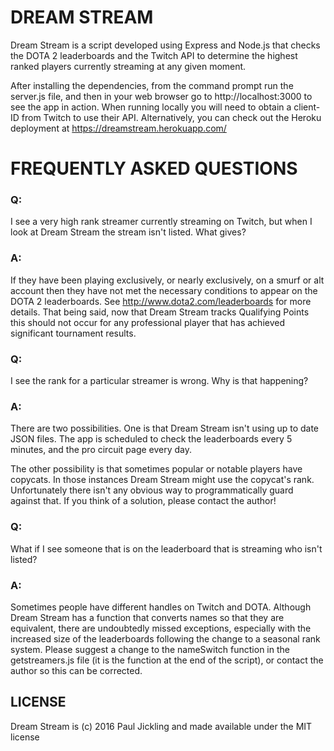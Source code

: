 # DREAM STREAM

Dream Stream is a script developed using Express and Node.js that checks the
DOTA 2 leaderboards and the Twitch API to determine the highest ranked players
currently streaming at any given moment.

After installing the dependencies, from the command prompt run the server.js
file, and then in your web browser go to http://localhost:3000 to see the app in
action. When running locally you will need to obtain a client-ID from Twitch to
use their API. Alternatively, you can check out the Heroku deployment at
https://dreamstream.herokuapp.com/

# FREQUENTLY ASKED QUESTIONS

### Q:

I see a very high rank streamer currently streaming on Twitch,
but when I look at Dream Stream the stream isn't listed. What gives?

### A:

If they have been playing exclusively, or nearly exclusively, on a smurf or alt
account then they have not met the necessary conditions to appear on the DOTA 2
leaderboards. See http://www.dota2.com/leaderboards for more details. That being
said, now that Dream Stream tracks Qualifying Points this should not occur for
any professional player that has achieved significant tournament results.

### Q:

I see the rank for a particular streamer is wrong. Why is that happening?

### A:

There are two possibilities. One is that Dream Stream isn't using up to date JSON files. The app is scheduled to check the leaderboards every 5 minutes, and the pro circuit page every day.

The other possibility is that sometimes popular or notable players have copycats. In those instances Dream Stream might use the copycat's rank. Unfortunately there isn't any obvious way to programmatically guard against that. If you think of a solution, please contact the author!

### Q:

What if I see someone that is on the leaderboard that is streaming who isn't
listed?

### A:

Sometimes people have different handles on Twitch and DOTA. Although
Dream Stream has a function that converts names so that they are equivalent,
there are undoubtedly missed exceptions, especially with the increased size of
the leaderboards following the change to a seasonal rank system. Please suggest
a change to the nameSwitch function in the getstreamers.js file (it is the
function at the end of the script), or contact the author so this can be corrected.

## LICENSE

Dream Stream is (c) 2016 Paul Jickling and made available under the MIT license
